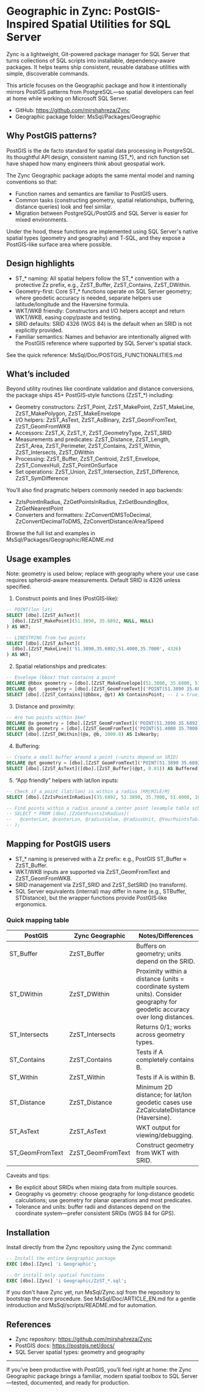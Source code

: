 # Geographic in Zync: PostGIS-Inspired Spatial Utilities for SQL Server

Zync is a lightweight, Git-powered package manager for SQL Server that turns collections of SQL scripts into installable, dependency-aware packages. It helps teams ship consistent, reusable database utilities with simple, discoverable commands.

This article focuses on the Geographic package and how it intentionally mirrors PostGIS patterns from PostgreSQL—so spatial developers can feel at home while working on Microsoft SQL Server.

- GitHub: https://github.com/mirshahreza/Zync
- Geographic package folder: MsSql/Packages/Geographic

## Why PostGIS patterns?

PostGIS is the de facto standard for spatial data processing in PostgreSQL. Its thoughtful API design, consistent naming (ST_*), and rich function set have shaped how many engineers think about geospatial work.

The Zync Geographic package adopts the same mental model and naming conventions so that:
- Function names and semantics are familiar to PostGIS users.
- Common tasks (constructing geometry, spatial relationships, buffering, distance queries) look and feel similar.
- Migration between PostgreSQL/PostGIS and SQL Server is easier for mixed environments.

Under the hood, these functions are implemented using SQL Server's native spatial types (geometry and geography) and T‑SQL, and they expose a PostGIS-like surface area where possible.

## Design highlights

- ST_* naming: All spatial helpers follow the ST_* convention with a protective Zz prefix, e.g., ZzST_Buffer, ZzST_Contains, ZzST_DWithin.
- Geometry-first: Core ST_* functions operate on SQL Server geometry; where geodetic accuracy is needed, separate helpers use latitude/longitude and the Haversine formula.
- WKT/WKB friendly: Constructors and I/O helpers accept and return WKT/WKB, easing copy/paste and testing.
- SRID defaults: SRID 4326 (WGS 84) is the default when an SRID is not explicitly provided.
- Familiar semantics: Names and behavior are intentionally aligned with the PostGIS reference where supported by SQL Server's spatial stack.

See the quick reference: MsSql/Doc/POSTGIS_FUNCTIONALITIES.md

## What’s included

Beyond utility routines like coordinate validation and distance conversions, the package ships 45+ PostGIS‑style functions (ZzST_*) including:

- Geometry constructors: ZzST_Point, ZzST_MakePoint, ZzST_MakeLine, ZzST_MakePolygon, ZzST_MakeEnvelope
- I/O helpers: ZzST_AsText, ZzST_AsBinary, ZzST_GeomFromText, ZzST_GeomFromWKB
- Accessors: ZzST_X, ZzST_Y, ZzST_GeometryType, ZzST_SRID
- Measurements and predicates: ZzST_Distance, ZzST_Length, ZzST_Area, ZzST_Perimeter, ZzST_Contains, ZzST_Within, ZzST_Intersects, ZzST_DWithin
- Processing: ZzST_Buffer, ZzST_Centroid, ZzST_Envelope, ZzST_ConvexHull, ZzST_PointOnSurface
- Set operations: ZzST_Union, ZzST_Intersection, ZzST_Difference, ZzST_SymDifference

You’ll also find pragmatic helpers commonly needed in app backends:
- ZzIsPointInRadius, ZzGetPointsInRadius, ZzGetBoundingBox, ZzGetNearestPoint
- Converters and formatters: ZzConvertDMSToDecimal, ZzConvertDecimalToDMS, ZzConvertDistance/Area/Speed

Browse the full list and examples in MsSql/Packages/Geographic/README.md

## Usage examples

Note: geometry is used below; replace with geography where your use case requires spheroid-aware measurements. Default SRID is 4326 unless specified.

1) Construct points and lines (PostGIS‑like):

```sql
-- POINT(lon lat)
SELECT [dbo].[ZzST_AsText](
  [dbo].[ZzST_MakePoint](51.3890, 35.6892, NULL, NULL)
) AS WKT;

-- LINESTRING from two points
SELECT [dbo].[ZzST_AsText](
  [dbo].[ZzST_MakeLine]('51.3890,35.6892;51.4000,35.7000', 4326)
) AS WKT;
```

2) Spatial relationships and predicates:

```sql
-- Envelope (bbox) that contains a point
DECLARE @bbox geometry = [dbo].[ZzST_MakeEnvelope](51.3800, 35.6800, 51.4200, 35.7200, 4326);
DECLARE @pt   geometry = [dbo].[ZzST_GeomFromText]('POINT(51.3890 35.6892)', 4326);
SELECT [dbo].[ZzST_Contains](@bbox, @pt) AS ContainsPoint; -- 1 = true, 0 = false
```

3) Distance and proximity:

```sql
-- Are two points within 1km?
DECLARE @a geometry = [dbo].[ZzST_GeomFromText]('POINT(51.3890 35.6892)', 4326);
DECLARE @b geometry = [dbo].[ZzST_GeomFromText]('POINT(51.4000 35.7000)', 4326);
SELECT [dbo].[ZzST_DWithin](@a, @b, 1000.0) AS IsNearby;
```

4) Buffering:

```sql
-- Create a small buffer around a point (~units depend on SRID)
DECLARE @pt geometry = [dbo].[ZzST_GeomFromText]('POINT(51.3890 35.6892)', 4326);
SELECT [dbo].[ZzST_AsText]([dbo].[ZzST_Buffer](@pt, 0.01)) AS Buffered;
```

5) “App friendly” helpers with lat/lon inputs:

```sql
-- Check if a point (lat/lon) is within a radius (KM/MILE/M)
SELECT [dbo].[ZzIsPointInRadius](35.6892, 51.3890, 35.7000, 51.4000, 10, 'KM') AS InRadius;

-- Find points within a radius around a center point (example table schema assumed)
-- SELECT * FROM [dbo].[ZzGetPointsInRadius](
--   @centerLat, @centerLon, @radiusValue, @radiusUnit, @YourPointsTable
-- );
```

## Mapping for PostGIS users

- ST_* naming is preserved with a Zz prefix: e.g., PostGIS ST_Buffer ≈ ZzST_Buffer.
- WKT/WKB inputs are supported via ZzST_GeomFromText and ZzST_GeomFromWKB.
- SRID management via ZzST_SRID and ZzST_SetSRID (no transform).
- SQL Server equivalents (internal) may differ in name (e.g., STBuffer, STDistance), but the wrapper functions provide PostGIS‑like ergonomics.

### Quick mapping table

| PostGIS | Zync Geographic | Notes/Differences |
|---|---|---|
| ST_Buffer | ZzST_Buffer | Buffers on geometry; units depend on the SRID. |
| ST_DWithin | ZzST_DWithin | Proximity within a distance (units = coordinate system units). Consider geography for geodetic accuracy over long distances. |
| ST_Intersects | ZzST_Intersects | Returns 0/1; works across geometry types. |
| ST_Contains | ZzST_Contains | Tests if A completely contains B. |
| ST_Within | ZzST_Within | Tests if A is within B. |
| ST_Distance | ZzST_Distance | Minimum 2D distance; for lat/lon geodetic cases use ZzCalculateDistance (Haversine). |
| ST_AsText | ZzST_AsText | WKT output for viewing/debugging. |
| ST_GeomFromText | ZzST_GeomFromText | Construct geometry from WKT with SRID. |

Caveats and tips:
- Be explicit about SRIDs when mixing data from multiple sources.
- Geography vs geometry: choose geography for long‑distance geodetic calculations; use geometry for planar operations and most predicates.
- Tolerance and units: buffer radii and distances depend on the coordinate system—prefer consistent SRIDs (WGS 84 for GPS).

## Installation

Install directly from the Zync repository using the Zync command:

```sql
-- Install the entire Geographic package
EXEC [dbo].[Zync] 'i Geographic';

-- Or install only spatial functions
EXEC [dbo].[Zync] 'i Geographic/ZzST_*.sql';
```

If you don't have Zync yet, run MsSql/Zync.sql from the repository to bootstrap the core procedure. See MsSql/Doc/ARTICLE_EN.md for a gentle introduction and MsSql/scripts/README.md for automation.

## References

- Zync repository: https://github.com/mirshahreza/Zync
- PostGIS docs: https://postgis.net/docs/
- SQL Server spatial types: geometry and geography

---

If you’ve been productive with PostGIS, you’ll feel right at home: the Zync Geographic package brings a familiar, modern spatial toolbox to SQL Server—tested, documented, and ready for production.
